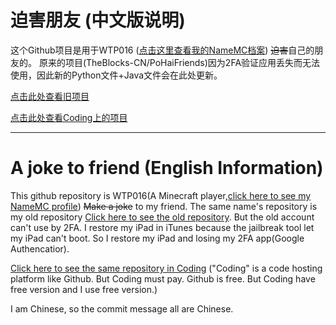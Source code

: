 # 迫害朋友 (中文版说明)
这个Github项目是用于WTP016 ([点击这里查看我的NameMC档案](https://zh-cn.namemc.com/profile/WTP016.2)) ~~迫害~~自己的朋友的。
原来的项目(TheBlocks-CN/PoHaiFriends)因为2FA验证应用丢失而无法使用，因此新的Python文件+Java文件会在此处更新。  

[点击此处查看旧项目](https://www.github.com/TheBlocks-CN/PoHaiFriends)  

[点击此处查看Coding上的项目](https://theblockscn.coding.net/public/PoHaiFriend-FromGithub/PoHaiFriend-FromGithub/git/files)

***
# A joke to friend (English Information)

This github repository is WTP016(A Minecraft player,[click here to see my NameMC profile](https://www.namemc.com/profile/WTP016.2)) ~~Make a joke~~ to my friend.
The same name's repository is my old repository [Click here to see the old repository](https://github.com/TheBlocks-CN/PoHaiFriends).
But the old account can't use by 2FA. I restore my iPad in iTunes because the jailbreak tool let my iPad can't boot. So I restore my iPad and losing my 2FA app(Google Authencatior).

[Click here to see the same repository in Coding](https://theblockscn.coding.net/public/PoHaiFriend-FromGithub/PoHaiFriend-FromGithub/git/files)
("Coding" is a code hosting platform like Github. But Coding must pay. Github is free. But Coding have free version and I use free version.)

I am Chinese, so the commit message all are Chinese.

